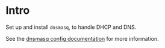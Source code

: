 # Intro
Set up and install `dnsmasq`, to handle DHCP and DNS.

See the [dnsmasq config documentation](http://thekelleys.org.uk/gitweb/?p=dnsmasq.git;a=blob_plain;f=dnsmasq.conf.example;hb=HEAD
) for more information.

